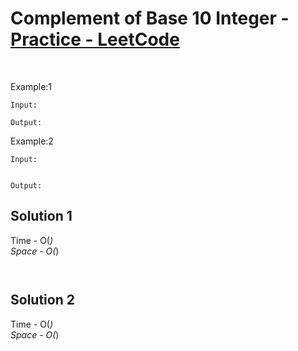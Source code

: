 # Complement of Base 10 Integer - [Practice - LeetCode](https://leetcode.com/problems/complement-of-base-10-integer/)



<br>



Example:1
```
Input: 

Output: 

```
Example:2
```
Input: 


Output: 

```

## Solution 1  

Time - O(_)<br>
Space - O(_)

```cpp



```

## Solution 2 

Time - O(_)<br>
Space - O(_)

```cpp


```